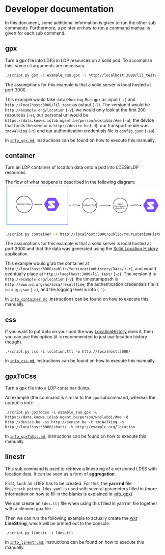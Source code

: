 # Developer documentation

In this document, some additional information is given to run the other sub commands. Furthermore, a pointer on how to run a command manual is given for each sub command.

## gpx

Turn a gpx file into LDES in LDP resources on a solid pod. To accomplish this, some cli arguments are necessary.

```sh
./script.py gpx -i example_run.gpx -l http://localhost:3000/lil_test/ -V http://example.org/location -a 200 -u https://data.knows.idlab.ugent.be/person/woslabbi/#me -d http://device.be -ss http://sensor.be -t tm:Walking -au config.json
```

The assumptions for this example is that a solid server is local hosted at port 3000.

This example would take `data/Morning_Run.gpx` as input (`-i`) and `http://localhost:3000/lil_test` as output (`-l`).
The versionId would be `http://example.org/location` (`-V`), we would only look at the first 200 resources (`-a`), our personal url would be `https://data.knows.idlab.ugent.be/person/woslabbi/#me` (`-u`), the device that hosts the sensor is `http://device.be` (`-d`), our transport mode was `tm:walking` (`-t`) and our authentication credentials file is `config.json` (`-au`).

In [`info_gpx.md`](info_gpx.md), instructions can be found on how to execute this manually.
## container

Turn an LDP container of location data onto a pod into LDESinLDP resources.

The flow of what happens is described in the following diagram:
![image](../img/container_image.png)

```sh
./script.py container -r http://localhost:3000/public/YourLocationHistory/Data/ -o http://localhost:3000/lil/ -V http://example.org/location -t http://www.w3.org/ns/sosa/resultTime -a config.json -l info
```

The assumptions for this example is that a solid server is local hosted at port 3000 and that the data was generated using the [Solid Location History](https://github.com/Sindhu-Vasireddy/LocationHistory) application.

This example would grab the container at `http://localhost:3000/public/YourLocationHistory/Data/` (`-r`), and would eventually place at `http://localhost:3000/lil_test/` (`-o`).
The versionId is `http://example.org/location` (`-V`), the timestamppath is `http://www.w3.org/ns/sosa/resultTime`, the authentication credentials file is `config.json` (`-a`), and the logging level is info (`-l`).

In  [`info_container.md`](info_container.md), instructions can be found on how to execute this manually.

## css

If you want to put data on your pod the way [LocationHistory](https://github.com/Sindhu-Vasireddy/LocationHistory) does it, then you can use this option (it is recommended to just use location history though).

```shell
./script.py css -i location.ttl -o http://localhost:3000/
```

In  [`info_css.md`](info_css.md), instructions can be found on how to execute this manually.

## gpxToCss

Turn a gpx file into a LDP container dump.

An example (the command is similar to the `gpx` subcommand, whereas the output is not):

```shell
./script.py gpxToCss -i example_run.gpx -u https://data.knows.idlab.ugent.be/person/woslabbi/#me -d http://device.be -ss http://sensor.be -t tm:Walking -o http://localhost:3000/short/ -V http://example.org/location
```

In  [`info_gpxToCss.md`](info_gpxToCss.md), instructions can be found on how to execute this manually.


## linestr

This sub command is used to retrieve a linestring of a versioned LDES with location data. It can be seen as a form of **aggregation**.

First, such an LDES has to be created. For this, the **yarrrml** file `RML/track_points_ldes.yaml` is used with several parameters filled in (more information on how to fill in the blanks is explained in [info_gpx](info_gpx.md)). 

We can create an `ldes.ttl` file when using this filled in yarrrml file together with a cleaned gpx file.

Then we can run the following example to actually create the [wkt](https://en.wikipedia.org/wiki/Well-known_text_representation_of_geometry) **LineString**, which will be printed out to the console.

```shell
./script.py linestr -i ldes.ttl
```

In  [`info_linestr.md`](info_linestr.md), instructions can be found on how to execute this manually.

